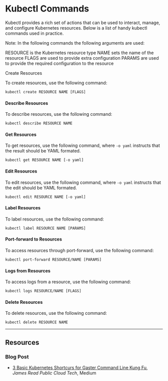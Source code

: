 # Kubectl Commands

Kubectl provides a rich set of actions that can be used to interact, manage, and configure Kubernetes resources. Below is a list of handy kubectl commands used in practice.

Note: In the following commands the following arguments are used:

RESOURCE is the Kubernetes resource type
NAME sets the name of the resource
FLAGS are used to provide extra configuration
PARAMS are used to provide the required configuration to the resource

Create Resources

<p>To create resources, use the following command:</p>
<pre><code class="lang-yaml">kubectl create RESOURCE NAME [FLAGS]
</code></pre>
<h4 id="describe-resources">Describe Resources</h4>
<p>To describe resources, use the following command:</p>
<pre><code class="lang-yaml">kubectl describe RESOURCE NAME 
</code></pre>
<h4 id="get-resources">Get Resources</h4>
<p>To get resources, use the following command, where <code>-o yaml</code> instructs that the result should be YAML formated. </p>
<pre><code class="lang-yaml">kubectl get RESOURCE NAME [-o yaml]
</code></pre>
<h4 id="edit-resources">Edit Resources</h4>
<p>To edit resources, use the following command, where <code>-o yaml</code> instructs that the edit should be YAML formated. </p>
<pre><code class="lang-yaml">kubectl edit RESOURCE NAME [-o yaml]
</code></pre>
<h4 id="label-resources">Label Resources</h4>
<p>To label resources, use the following command:</p>
<pre><code class="lang-yaml">kubectl label RESOURCE NAME [PARAMS]
</code></pre>
<h4 id="port-forward-to-resources">Port-forward to Resources</h4>
<p>To access resources through port-forward, use the following command:</p>
<pre><code class="lang-yaml">kubectl port-forward RESOURCE/NAME [PARAMS]
</code></pre>
<h4 id="logs-from-resources">Logs from Resources</h4>
<p>To access logs from a resource, use the following command:</p>
<pre><code class="lang-yaml">kubectl logs RESOURCE/NAME [FLAGS]
</code></pre>
<h4 id="delete-resources">Delete Resources</h4>
<p>To delete resources, use the following command:</p>
<pre><code class="lang-yaml">kubectl delete RESOURCE NAME
</code></pre>
</div></div>

---

## Resources

### Blog Post

- [3 Basic Kubernetes Shortcurs for Gaster Command Line Kung Fu](https://medium.com/james-reads-public-cloud-technology-blog/3-basic-kubernetes-shortcuts-for-faster-command-line-kung-fu-5c041295ea78), _James Read Public Cloud Tech_, Medium
